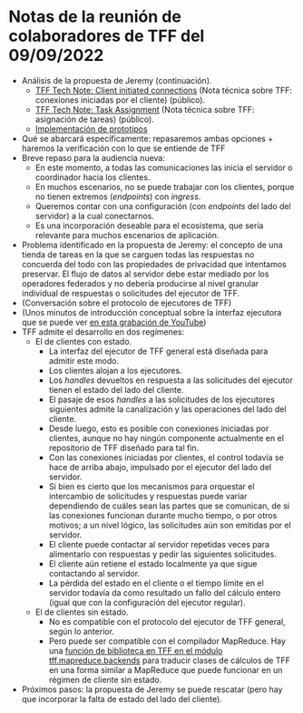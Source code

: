 # Notas de la reunión de colaboradores de TFF del 09/09/2022

- Análisis de la propuesta de Jeremy (continuación).
    - [TFF Tech Note: Client initiated connections](https://docs.google.com/document/d/10rvJdXRtgVOYNU2cj-M4ycGLoAxI2m3BKcRJQtE9nY8/edit#heading=h.sw48ol3t02xj) (Nota técnica sobre TFF: conexiones iniciadas por el cliente) (público).
    - [TFF Tech Note: Task Assignment](https://docs.google.com/document/d/1T8b8Ga_ORf283FeEsz1RshsxmIhJYkbzg2j2-_WS57w/edit#heading=h.tgf0yqghramm) (Nota técnica sobre TFF: asignación de tareas) (público).
    - [Implementación de prototipos](https://github.com/jlewi/flaap)
- Qué se abarcará específicamente: repasaremos ambas opciones + haremos la verificación con lo que se entiende de TFF
- Breve repaso para la audiencia nueva:
    - En este momento, a todas las comunicaciones las inicia el servidor o coordinador hacia los clientes.
    - En muchos escenarios, no se puede trabajar con los clientes, porque no tienen extremos (<em>endpoints</em>) con <em>ingress</em>.
    - Queremos contar con una configuración (con <em>endpoints</em> del lado del servidor) a la cual conectarnos.
    - Es una incorporación deseable para el ecosistema, que sería relevante para muchos escenarios de aplicación.
- Problema identificado en la propuesta de Jeremy: el concepto de una tienda de tareas en la que se carguen todas las respuestas no concuerda del todo con las propiedades de privacidad que intentamos preservar. El flujo de datos al servidor debe estar mediado por los operadores federados y no debería producirse al nivel granular individual de respuestas o solicitudes del ejecutor de TFF.
- (Conversación sobre el protocolo de ejecutores de TFF)
- (Unos minutos de introducción conceptual sobre la interfaz ejecutora que se puede ver [en esta grabación de YouTube](https://www.youtube.com/watch?v=mxo96vJtL3c&t=14083s))
- TFF admite el desarrollo en dos regímenes:
    - El de clientes con estado.
        - La interfaz del ejecutor de TFF general está diseñada para admitir este modo.
        - Los clientes alojan a los ejecutores.
        - Los <em>handles</em> devueltos en respuesta a las solicitudes del ejecutor tienen el estado del lado del cliente.
        - El pasaje de esos <em>handles</em> a las solicitudes de los ejecutores siguientes admite la canalización y las operaciones del lado del cliente.
        - Desde luego, esto es posible con conexiones iniciadas por clientes, aunque no hay ningún componente actualmente en el repositorio de TFF diseñado para tal fin.
        - Con las conexiones iniciadas por clientes, el control todavía se hace de arriba abajo, impulsado por el ejecutor del lado del servidor.
        - Si bien es cierto que los mecanismos para orquestar el intercambio de solicitudes y respuestas puede variar dependiendo de cuáles sean las partes que se comunican, de si las conexiones funcionan durante mucho tiempo, o por otros motivos; a un nivel lógico, las solicitudes aún son emitidas por el servidor.
        - El cliente puede contactar al servidor repetidas veces para alimentarlo con respuestas y pedir las siguientes solicitudes.
        - El cliente aún retiene el estado localmente ya que sigue contactando al servidor.
        - La pérdida del estado en el cliente o el tiempo límite en el servidor todavía da como resultado un fallo del cálculo entero (igual que con la configuración del ejecutor regular).
    - El de clientes sin estado.
        - No es compatible con el protocolo del ejecutor de TFF general, según lo anterior.
        - Pero puede ser compatible con el compilador MapReduce. Hay una [función de biblioteca en TFF en el módulo tff.mapreduce.backends](https://www.tensorflow.org/federated/api_docs/python/tff/backends/mapreduce) para traducir clases de cálculos de TFF en una forma similar a MapReduce que puede funcionar en un régimen de cliente sin estado.
- Próximos pasos: la propuesta de Jeremy se puede rescatar (pero hay que incorporar la falta de estado del lado del cliente).
